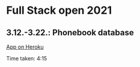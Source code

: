 # Full Stack open 2021

## 3.12.-3.22.: Phonebook database

[App on Heroku](https://serene-falls-56324.herokuapp.com/)

Time taken: 4:15